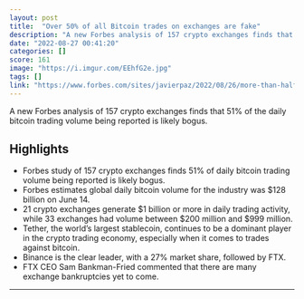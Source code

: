 ```yaml
---
layout: post
title:  "Over 50% of all Bitcoin trades on exchanges are fake"
description: "A new Forbes analysis of 157 crypto exchanges finds that 51% of the daily bitcoin trading volume being reported is likely bogus."
date: "2022-08-27 00:41:20"
categories: []
score: 161
image: "https://i.imgur.com/EEhfG2e.jpg"
tags: []
link: "https://www.forbes.com/sites/javierpaz/2022/08/26/more-than-half-of-all-bitcoin-trades-are-fake/?sh=4837021c6681"
---
```


A new Forbes analysis of 157 crypto exchanges finds that 51% of the daily bitcoin trading volume being reported is likely bogus.

## Highlights

- Forbes study of 157 crypto exchanges finds 51% of daily bitcoin trading volume being reported is likely bogus.
- Forbes estimates global daily bitcoin volume for the industry was $128 billion on June 14.
- 21 crypto exchanges generate $1 billion or more in daily trading activity, while 33 exchanges had volume between $200 million and $999 million.
- Tether, the world’s largest stablecoin, continues to be a dominant player in the crypto trading economy, especially when it comes to trades against bitcoin.
- Binance is the clear leader, with a 27% market share, followed by FTX.
- FTX CEO Sam Bankman-Fried commented that there are many exchange bankruptcies yet to come.

---
